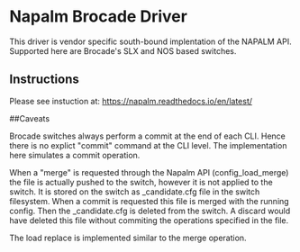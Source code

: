 # Napalm Brocade Driver

This driver is vendor specific south-bound implentation of the NAPALM API. Supported here are Brocade's SLX and NOS based switches.

## Instructions

Please see instuction at:
https://napalm.readthedocs.io/en/latest/

##Caveats

Brocade switches always perform a commit at the end of each CLI. Hence there is no explict "commit" command at the CLI level. The implementation here simulates a commit operation.

When a "merge" is requested through the Napalm API (config_load_merge) the file is actually pushed to the switch, however it is not applied to the switch. It is stored on the switch as _candidate.cfg file in the switch filesystem. When a commit is requested this file is merged with the running config. Then the _candidate.cfg is deleted from the switch. A discard would have deleted this file without commiting the operations specified in the file.

The load replace is implemented similar to the merge operation.


